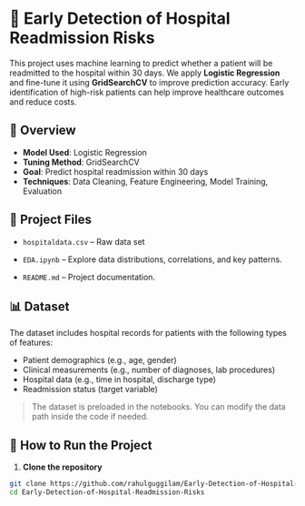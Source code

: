 # 🏥 Early Detection of Hospital Readmission Risks

This project uses machine learning to predict whether a patient will be readmitted to the hospital within 30 days. We apply **Logistic Regression** and fine-tune it using **GridSearchCV** to improve prediction accuracy. Early identification of high-risk patients can help improve healthcare outcomes and reduce costs.

## 📌 Overview

- **Model Used**: Logistic Regression
- **Tuning Method**: GridSearchCV
- **Goal**: Predict hospital readmission within 30 days
- **Techniques**: Data Cleaning, Feature Engineering, Model Training, Evaluation

## 📁 Project Files

- `hospitaldata.csv` – Raw data set
- `EDA.ipynb` – Explore data distributions, correlations, and key patterns.

- `README.md` – Project documentation.

## 📊 Dataset

The dataset includes hospital records for patients with the following types of features:

- Patient demographics (e.g., age, gender)
- Clinical measurements (e.g., number of diagnoses, lab procedures)
- Hospital data (e.g., time in hospital, discharge type)
- Readmission status (target variable)

> The dataset is preloaded in the notebooks. You can modify the data path inside the code if needed.

## 🚀 How to Run the Project

1. **Clone the repository**

```bash
git clone https://github.com/rahulguggilam/Early-Detection-of-Hospital-Readmission-Risks.git
cd Early-Detection-of-Hospital-Readmission-Risks
